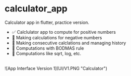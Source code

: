# calculator_app

Calculator app in flutter, practice version.

- :white_check_mark: Calclulator app to compute for positive numbers
- :black_square_button: Making calculations for negative numbers
- :black_square_button: Making consecutive calclations and managing history
- :black_square_button: Computations with BODMAS rule
- :black_square_button: Computations like sqrt, log, etc.

<br/>
![App Interface Version 1](UI/V1.PNG "Calculator")
